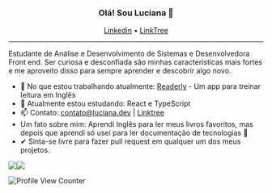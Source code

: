 <h3 align="center">Olá! Sou Luciana 👋</h3>
<p align="center">
  <a href="https://www.linkedin.com/in/luciana-dss">Linkedin</a> •
  <a href="https://linktr.ee/Lucianadss">LinkTree</a>
</p>

---

Estudante de Análise e Desenvolvimento de Sistemas e Desenvolvedora Front end. Ser curiosa e desconfiada são minhas características mais fortes e me aproveito disso para sempre aprender e descobrir algo novo.

- 🔭 No que estou trabalhando atualmente: [Readerly](https://github.com/Luciana-Santos/readerly) - Um app para treinar leitura em Inglês
- 🌱 Atualmente estou estudando: React e TypeScript
- 📫 Contato: contato@luciana.dev | [Linktree](https://linktr.ee/Lucianadss)
- Um fato sobre mim: Aprendi Inglês para ler meus livros favoritos, mas depois que aprendi só usei para ler documentação de tecnologias 🤡
- ✔ Sinta-se livre para fazer pull request em qualquer um dos meus projetos.

![](https://github-readme-stats.vercel.app/api?username=luciana-santos&theme=dracula&hide_border=true&include_all_commits=false&count_private=true)![](https://github-readme-stats.vercel.app/api/top-langs/?username=luciana-santos&theme=dracula&hide_border=true&include_all_commits=false&count_private=true&layout=compact)

![Profile View Counter](https://komarev.com/ghpvc/?username=Luciana-Santos)
